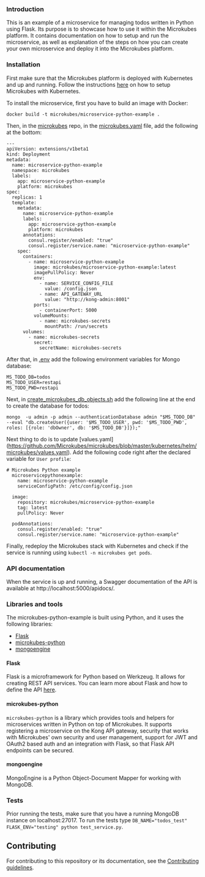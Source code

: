 ### Introduction

This is an example of a microservice for managing todos written in Python using Flask. Its purpose is to showcase how to use it within the Microkubes platform. It contains documentation on how to setup and run the microservice, as well as explanation of the steps on how you can create your own microservice and deploy it into the Microkubes platform.

### Installation

First make sure that the Microkubes platform is deployed with Kubernetes and up and running. Follow the instructions [here](https://github.com/Microkubes/microkubes) on how to setup Microkubes with Kubernetes.

To install the microservice, first you have to build an image with Docker:

```
docker build -t microkubes/microservice-python-example .
```

Then, in the [microkubes](https://github.com/Microkubes/microkubes) repo, in the       [microkubes.yaml](https://github.com/Microkubes/microkubes/blob/master/kubernetes/manifests/microkubes.yaml) file,
add the following at the bottom:

```
---
apiVersion: extensions/v1beta1
kind: Deployment
metadata:
  name: microservice-python-example
  namespace: microkubes
  labels:
    app: microservice-python-example
    platform: microkubes
spec:
  replicas: 1
  template:
    metadata:
      name: microservice-python-example
      labels:
        app: microservice-python-example
        platform: microkubes
      annotations:
        consul.register/enabled: "true"
        consul.register/service.name: "microservice-python-example"
    spec:
      containers:
        - name: microservice-python-example
          image: microkubes/microservice-python-example:latest
          imagePullPolicy: Never
          env:
            - name: SERVICE_CONFIG_FILE
              value: /config.json
            - name: API_GATEWAY_URL
              value: "http://kong-admin:8001"
          ports:
            - containerPort: 5000
          volumeMounts:
            - name: microkubes-secrets
              mountPath: /run/secrets
      volumes:
        - name: microkubes-secrets
          secret:
            secretName: microkubes-secrets
```

After that, in [.env](https://github.com/Microkubes/microkubes/blob/master/kubernetes/manifests/mongo/.env) add the following environment variables for Mongo database:

```
MS_TODO_DB=todos
MS_TODO_USER=restapi
MS_TODO_PWD=restapi
```

Next, in [create_microkubes_db_objects.sh](https://github.com/Microkubes/microkubes/blob/master/kubernetes/manifests/mongo/create_microkubes_db_objects.sh) add the following line at the end to create the database for todos:

```
mongo  -u admin -p admin --authenticationDatabase admin "$MS_TODO_DB" --eval "db.createUser({user: '$MS_TODO_USER', pwd: '$MS_TODO_PWD', roles: [{role: 'dbOwner', db: '$MS_TODO_DB'}]});"
```

Next thing to do is to update [values.yaml] (https://github.com/Microkubes/microkubes/blob/master/kubernetes/helm/microkubes/values.yaml).
Add the following code right after the declared variable for `User profile`:

```
# Microkubes Python example
  microservicepythonexample:
    name: microservice-python-example
    serviceConfigPath: /etc/config/config.json

  image:
    repository: microkubes/microservice-python-example
    tag: latest
    pullPolicy: Never

  podAnnotations:
    consul.register/enabled: "true"
    consul.register/service.name: "microservice-python-example"
```

Finally, redeploy the Microkubes stack with Kubernetes and check if the service is running using `kubectl -n microkubes get pods`.

### API documentation

When the service is up and running, a Swagger documentation of the API is available at http://localhost:5000/apidocs/.

### Libraries and tools

The microkubes-python-example is built using Python, and it uses the following libraries:
- [Flask](http://flask.pocoo.org/)
- [microkubes-python](https://github.com/Microkubes/microkubes-python)
- [mongoengine](https://github.com/MongoEngine/mongoengine)

#### Flask

Flask is a microframework for Python based on Werkzeug. It allows for creating REST API services.
You can learn more about Flask and how to define the API [here](http://flask.pocoo.org/).

#### microkubes-python

`microkubes-python` is a library which provides tools and helpers for microservices written in Python on top of Microkubes. It supports registering a microservice on the Kong API gateway, security that works with Microkubes' own security and user management, support for JWT and OAuth2 based auth and an integration with Flask, so that Flask API endpoints can be secured.

#### mongoengine

MongoEngine is a Python Object-Document Mapper for working with MongoDB.

### Tests

Prior running the tests, make sure that you have a running MongoDB instance on localhost:27017.
To run the tests type `DB_NAME="todos_test" FLASK_ENV="testing" python test_service.py`.

## Contributing

 For contributing to this repository or its documentation, see the [Contributing guidelines](CONTRIBUTING.md).